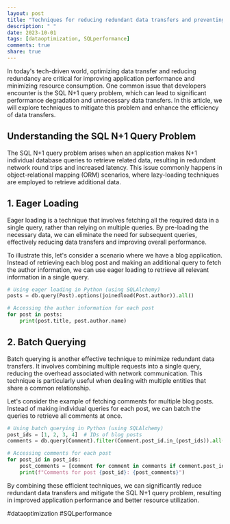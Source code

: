 ```yaml
---
layout: post
title: "Techniques for reducing redundant data transfers and preventing SQL N+1 query problem"
description: " "
date: 2023-10-01
tags: [dataoptimization, SQLperformance]
comments: true
share: true
---
```


In today's tech-driven world, optimizing data transfer and reducing redundancy are critical for improving application performance and minimizing resource consumption. One common issue that developers encounter is the SQL N+1 query problem, which can lead to significant performance degradation and unnecessary data transfers. In this article, we will explore techniques to mitigate this problem and enhance the efficiency of data transfers.

## Understanding the SQL N+1 Query Problem
The SQL N+1 query problem arises when an application makes N+1 individual database queries to retrieve related data, resulting in redundant network round trips and increased latency. This issue commonly happens in object-relational mapping (ORM) scenarios, where lazy-loading techniques are employed to retrieve additional data.

## 1. Eager Loading
Eager loading is a technique that involves fetching all the required data in a single query, rather than relying on multiple queries. By pre-loading the necessary data, we can eliminate the need for subsequent queries, effectively reducing data transfers and improving overall performance.

To illustrate this, let's consider a scenario where we have a blog application. Instead of retrieving each blog post and making an additional query to fetch the author information, we can use eager loading to retrieve all relevant information in a single query.

```python
# Using eager loading in Python (using SQLAlchemy)
posts = db.query(Post).options(joinedload(Post.author)).all()

# Accessing the author information for each post
for post in posts:
    print(post.title, post.author.name)

```

## 2. Batch Querying
Batch querying is another effective technique to minimize redundant data transfers. It involves combining multiple requests into a single query, reducing the overhead associated with network communication. This technique is particularly useful when dealing with multiple entities that share a common relationship.

Let's consider the example of fetching comments for multiple blog posts. Instead of making individual queries for each post, we can batch the queries to retrieve all comments at once.

```python
# Using batch querying in Python (using SQLAlchemy)
post_ids = [1, 2, 3, 4]  # IDs of blog posts
comments = db.query(Comment).filter(Comment.post_id.in_(post_ids)).all()

# Accessing comments for each post
for post_id in post_ids:
    post_comments = [comment for comment in comments if comment.post_id == post_id]
    print(f"Comments for post {post_id}: {post_comments}")
```

By combining these efficient techniques, we can significantly reduce redundant data transfers and mitigate the SQL N+1 query problem, resulting in improved application performance and better resource utilization.

#dataoptimization #SQLperformance